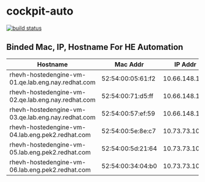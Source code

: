# cockpit-auto

[![build status](http://10.8.176.174/dguo/cockpit-auto/badges/dev/build.svg)](http://10.8.176.174/dguo/cockpit-auto/commits/dev)

## Binded Mac, IP, Hostname For HE Automation

| Hostname | Mac Addr | IP Addr | valid? |
| -------- | -------- | ------- | ------ |
| rhevh-hostedengine-vm-01.qe.lab.eng.nay.redhat.com | 52:54:00:05:61:f2  | 10.66.148.102 | *YES* |
| rhevh-hostedengine-vm-02.qe.lab.eng.nay.redhat.com | 52:54:00:71:d5:ff  | 10.66.148.103 | *YES* |
| rhevh-hostedengine-vm-03.qe.lab.eng.nay.redhat.com | 52:54:00:57:ef:59  | 10.66.148.104 | *YES* |
| rhevh-hostedengine-vm-04.lab.eng.pek2.redhat.com | 52:54:00:5e:8e:c7  | 10.73.73.100 | **YES** |
| rhevh-hostedengine-vm-05.lab.eng.pek2.redhat.com | 52:54:00:5d:21:64  | 10.73.73.101 | **YES** |
| rhevh-hostedengine-vm-06.lab.eng.pek2.redhat.com | 52:54:00:34:04:b0  | 10.73.73.102 | **YES** |
